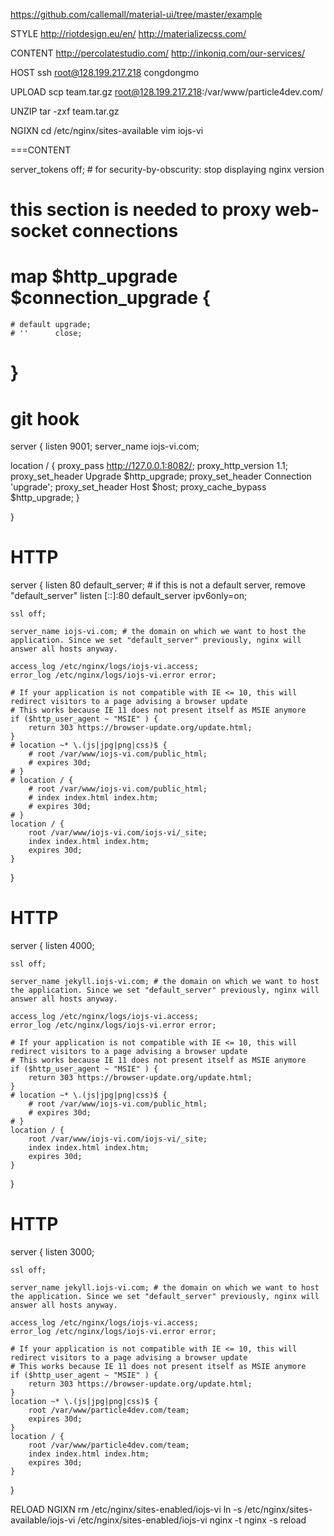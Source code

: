 https://github.com/callemall/material-ui/tree/master/example

STYLE
http://riotdesign.eu/en/
http://materializecss.com/

CONTENT
http://percolatestudio.com/
http://inkoniq.com/our-services/

HOST
ssh root@128.199.217.218
congdongmo

UPLOAD
scp team.tar.gz root@128.199.217.218:/var/www/particle4dev.com/

UNZIP
tar -zxf team.tar.gz

NGIXN
cd /etc/nginx/sites-available
vim iojs-vi

===CONTENT

server_tokens off; # for security-by-obscurity: stop displaying nginx version

# this section is needed to proxy web-socket connections
# map $http_upgrade $connection_upgrade {
    # default upgrade;
    # ''      close;
# }

# git hook
server {
  listen       9001;
  server_name  iojs-vi.com;

  location / {
    proxy_pass http://127.0.0.1:8082/;
    proxy_http_version 1.1;
    proxy_set_header Upgrade $http_upgrade;
    proxy_set_header Connection 'upgrade';
    proxy_set_header Host $host;
    proxy_cache_bypass $http_upgrade;
  }

}

# HTTP
server {
    listen 80 default_server; # if this is not a default server, remove "default_server"
    listen [::]:80 default_server ipv6only=on;

    ssl off;

    server_name iojs-vi.com; # the domain on which we want to host the application. Since we set "default_server" previously, nginx will answer all hosts anyway.

    access_log /etc/nginx/logs/iojs-vi.access;
    error_log /etc/nginx/logs/iojs-vi.error error;

    # If your application is not compatible with IE <= 10, this will redirect visitors to a page advising a browser update
    # This works because IE 11 does not present itself as MSIE anymore
    if ($http_user_agent ~ "MSIE" ) {
        return 303 https://browser-update.org/update.html;
    }
    # location ~* \.(js|jpg|png|css)$ {
        # root /var/www/iojs-vi.com/public_html;
        # expires 30d;
    # }
    # location / {
        # root /var/www/iojs-vi.com/public_html;
        # index index.html index.htm;
        # expires 30d;
    # }
    location / {
        root /var/www/iojs-vi.com/iojs-vi/_site;
        index index.html index.htm;
        expires 30d;
    }
}

# HTTP
server {
    listen 4000;

    ssl off;

    server_name jekyll.iojs-vi.com; # the domain on which we want to host the application. Since we set "default_server" previously, nginx will answer all hosts anyway.

    access_log /etc/nginx/logs/iojs-vi.access;
    error_log /etc/nginx/logs/iojs-vi.error error;

    # If your application is not compatible with IE <= 10, this will redirect visitors to a page advising a browser update
    # This works because IE 11 does not present itself as MSIE anymore
    if ($http_user_agent ~ "MSIE" ) {
        return 303 https://browser-update.org/update.html;
    }
    # location ~* \.(js|jpg|png|css)$ {
        # root /var/www/iojs-vi.com/public_html;
        # expires 30d;
    # }
    location / {
        root /var/www/iojs-vi.com/iojs-vi/_site;
        index index.html index.htm;
        expires 30d;
    }
}

# HTTP
server {
    listen 3000;

    ssl off;

    server_name jekyll.iojs-vi.com; # the domain on which we want to host the application. Since we set "default_server" previously, nginx will answer all hosts anyway.

    access_log /etc/nginx/logs/iojs-vi.access;
    error_log /etc/nginx/logs/iojs-vi.error error;

    # If your application is not compatible with IE <= 10, this will redirect visitors to a page advising a browser update
    # This works because IE 11 does not present itself as MSIE anymore
    if ($http_user_agent ~ "MSIE" ) {
        return 303 https://browser-update.org/update.html;
    }
    location ~* \.(js|jpg|png|css)$ {
        root /var/www/particle4dev.com/team;
        expires 30d;
    }
    location / {
        root /var/www/particle4dev.com/team;
        index index.html index.htm;
        expires 30d;
    }
}

RELOAD NGIXN
rm /etc/nginx/sites-enabled/iojs-vi
ln -s /etc/nginx/sites-available/iojs-vi /etc/nginx/sites-enabled/iojs-vi
nginx -t
nginx -s reload